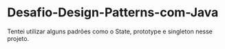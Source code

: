 # Desafio-Design-Patterns-com-Java
Tentei utilizar alguns padrões como o State, prototype e singleton nesse projeto.

